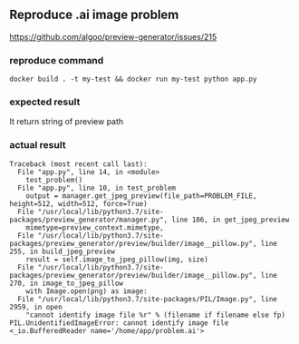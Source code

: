 ## Reproduce .ai image problem

https://github.com/algoo/preview-generator/issues/215

### reproduce command
```
docker build . -t my-test && docker run my-test python app.py
```

### expected result
It return string of preview path

### actual result
```
Traceback (most recent call last):
  File "app.py", line 14, in <module>
    test_problem()
  File "app.py", line 10, in test_problem
    output = manager.get_jpeg_preview(file_path=PROBLEM_FILE, height=512, width=512, force=True)
  File "/usr/local/lib/python3.7/site-packages/preview_generator/manager.py", line 186, in get_jpeg_preview
    mimetype=preview_context.mimetype,
  File "/usr/local/lib/python3.7/site-packages/preview_generator/preview/builder/image__pillow.py", line 255, in build_jpeg_preview
    result = self.image_to_jpeg_pillow(img, size)
  File "/usr/local/lib/python3.7/site-packages/preview_generator/preview/builder/image__pillow.py", line 270, in image_to_jpeg_pillow
    with Image.open(png) as image:
  File "/usr/local/lib/python3.7/site-packages/PIL/Image.py", line 2959, in open
    "cannot identify image file %r" % (filename if filename else fp)
PIL.UnidentifiedImageError: cannot identify image file <_io.BufferedReader name='/home/app/problem.ai'>
```